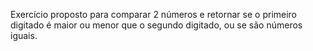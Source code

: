 Exercício proposto para comparar 2 números e retornar se o primeiro digitado é maior ou menor que o segundo digitado, ou se são números iguais.
